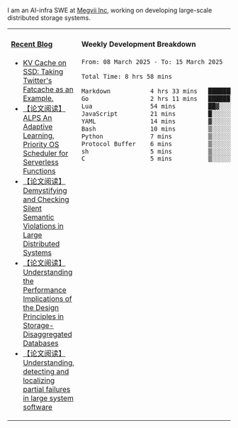 I am an AI-infra SWE at [Megvii Inc](https://en.megvii.com/), working on developing large-scale distributed storage systems.

<table width="960px">
<tr>
<td valign="top" width="50%">

#### <a href="https://www.kongjun18.me" target="_blank">Recent Blog</a>

<!-- BLOG-POST-LIST:START -->
- [KV Cache on SSD: Taking Twitter&#39;s Fatcache as an Example.](https://kongjun18.github.io/posts/kv-cache-on-disk-taking-twitters-fatcache-as-an-example/)
- [【论文阅读】ALPS An Adaptive Learning, Priority OS Scheduler for Serverless Functions](https://kongjun18.github.io/posts/alps-an-adaptive-learning-priority-os-scheduler-for-serverless-functions/)
- [【论文阅读】Demystifying and Checking Silent Semantic Violations in Large Distributed Systems](https://kongjun18.github.io/posts/demystifying-and-checking-silent-semantic-violations-in-large-distributed-systems/)
- [【论文阅读】Understanding the Performance Implications of the Design Principles in Storage-Disaggregated Databases](https://kongjun18.github.io/posts/understanding-the-performance-implications-of-the-design-principles-in-storage-disaggregated-databases/)
- [【论文阅读】Understanding, detecting and localizing partial failures in large system software](https://kongjun18.github.io/posts/understanding-detecting-and-localizing-partial-failures-in-large-system-software/)
<!-- BLOG-POST-LIST:END -->

</td>
<td valign="top" width="50%">

#### Weekly Development Breakdown

<!--START_SECTION:waka-->

```txt
From: 08 March 2025 - To: 15 March 2025

Total Time: 8 hrs 58 mins

Markdown           4 hrs 33 mins   ████████████▓░░░░░░░░░░░░   50.79 %
Go                 2 hrs 11 mins   ██████░░░░░░░░░░░░░░░░░░░   24.48 %
Lua                54 mins         ██▓░░░░░░░░░░░░░░░░░░░░░░   10.11 %
JavaScript         21 mins         █░░░░░░░░░░░░░░░░░░░░░░░░   03.90 %
YAML               14 mins         ▓░░░░░░░░░░░░░░░░░░░░░░░░   02.61 %
Bash               10 mins         ▒░░░░░░░░░░░░░░░░░░░░░░░░   01.91 %
Python             7 mins          ▒░░░░░░░░░░░░░░░░░░░░░░░░   01.39 %
Protocol Buffer    6 mins          ▒░░░░░░░░░░░░░░░░░░░░░░░░   01.13 %
sh                 5 mins          ▒░░░░░░░░░░░░░░░░░░░░░░░░   01.04 %
C                  5 mins          ▒░░░░░░░░░░░░░░░░░░░░░░░░   00.97 %
```

<!--END_SECTION:waka-->
</td>
</tr>

</table>
